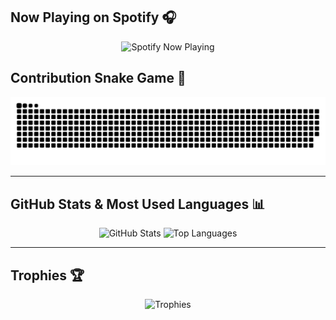 ## Now Playing on Spotify 🎧

<p align="center">
<img src="https://spotify-now-playing-rust.vercel.app/api/spotify" alt="Spotify Now Playing" />
</p>

## Contribution Snake Game 🐍

<p align="center">
<img src="https://raw.githubusercontent.com/sminerport/snk/output/github-contribution-grid-snake-dark.svg" alt="Snake Game" />
</p>

---

## GitHub Stats & Most Used Languages 📊
<p align="center">
<img height="160em" src="https://github-readme-stats-five-alpha-68.vercel.app/api?username=sminerport&show_icons=true&theme=dark&count_private=true" alt="GitHub Stats" />
<img height="160em" src="https://github-readme-stats-five-alpha-68.vercel.app/api/top-langs/?username=sminerport&layout=compact&theme=dark" alt="Top Languages" />
</p>

---

## Trophies 🏆
<p align="center">
<img src="https://github-profile-trophy.vercel.app/?username=sminerport&theme=monokai&no-frame=true&margin-w=15" alt="Trophies" />
</p>
